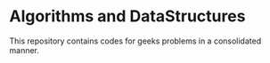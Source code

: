 # Algorithms and DataStructures
This repository contains codes for geeks problems in a consolidated manner.
